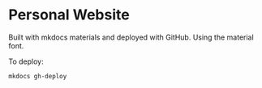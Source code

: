 # Personal Website

Built with mkdocs materials and deployed with GitHub. Using the material font.

To deploy:

`mkdocs gh-deploy`

